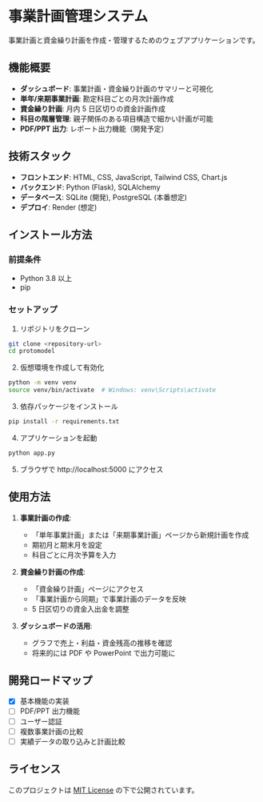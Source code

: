 # 事業計画管理システム

事業計画と資金繰り計画を作成・管理するためのウェブアプリケーションです。

## 機能概要

- **ダッシュボード**: 事業計画・資金繰り計画のサマリーと可視化
- **単年/来期事業計画**: 勘定科目ごとの月次計画作成
- **資金繰り計画**: 月内 5 日区切りの資金計画作成
- **科目の階層管理**: 親子関係のある項目構造で細かい計画が可能
- **PDF/PPT 出力**: レポート出力機能（開発予定）

## 技術スタック

- **フロントエンド**: HTML, CSS, JavaScript, Tailwind CSS, Chart.js
- **バックエンド**: Python (Flask), SQLAlchemy
- **データベース**: SQLite (開発), PostgreSQL (本番想定)
- **デプロイ**: Render (想定)

## インストール方法

### 前提条件

- Python 3.8 以上
- pip

### セットアップ

1. リポジトリをクローン

```bash
git clone <repository-url>
cd protomodel
```

2. 仮想環境を作成して有効化

```bash
python -m venv venv
source venv/bin/activate  # Windows: venv\Scripts\activate
```

3. 依存パッケージをインストール

```bash
pip install -r requirements.txt
```

4. アプリケーションを起動

```bash
python app.py
```

5. ブラウザで http://localhost:5000 にアクセス

## 使用方法

1. **事業計画の作成**:

   - 「単年事業計画」または「来期事業計画」ページから新規計画を作成
   - 期初月と期末月を設定
   - 科目ごとに月次予算を入力

2. **資金繰り計画の作成**:

   - 「資金繰り計画」ページにアクセス
   - 「事業計画から同期」で事業計画のデータを反映
   - 5 日区切りの資金入出金を調整

3. **ダッシュボードの活用**:
   - グラフで売上・利益・資金残高の推移を確認
   - 将来的には PDF や PowerPoint で出力可能に

## 開発ロードマップ

- [x] 基本機能の実装
- [ ] PDF/PPT 出力機能
- [ ] ユーザー認証
- [ ] 複数事業計画の比較
- [ ] 実績データの取り込みと計画比較

## ライセンス

このプロジェクトは [MIT License](LICENSE) の下で公開されています。
